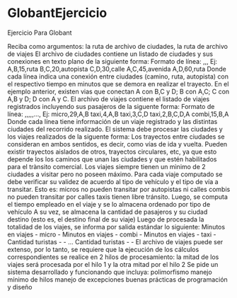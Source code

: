 # GlobantEjercicio
Ejercicio Para Globant

Reciba como argumentos: la ruta de archivo de ciudades, la ruta de archivo de viajes
El archivo de ciudades contiene un listado de ciudades y sus conexiones en texto plano de la siguiente forma:
Formato de línea: <ciudad-A>,<ciudad-B>,<tiempo>,<tipo-via>
Ej:
A,B,15,ruta
B,C,20,autopista
C,D,30,calle
A,C,45,avenida
A,D,60,ruta
Donde cada línea indica una conexión entre ciudades (camino, ruta, autopista) con el respectivo tiempo en minutos que se demora en realizar el trayecto.
En el ejemplo anterior, existen vias que conectan A con B,C y D; B con A,C; C con A,B y D; D con A y C.
El archivo de viajes contiene el listado de viajes registrados incluyendo sus pasajeros de la siguente forma:
Formato de línea: <tipo-vehiculo>,<cant-pasajeros>,<ciudad-1>,<ciudad-2>,<ciudad-3>,...,<ciudad-N>
Ej:
micro,29,A,B
taxi,4,A,B
taxi,3,C,D
taxi,2,B,C,D,A
combi,15,B,A
Donde cada línea tiene información de un viaje registrado y las distintas ciudades del recorrido realizado.
El sistema debe procesar las ciudades y los viajes realizados de la siguente forma:
Los trayectos entre ciudades se consideran en ambos sentidos, es decir, como vías de ida y vuelta.
Pueden existir trayectos aislados de otros, trayectos circulares, etc, ya que esto depende los los caminos que unan las ciudades y que estén habilitados para el trànsito comercial.
Los viajes siempre tienen un mìnimo de 2 ciudades a visitar pero no poseen máximo.
Para cada viaje computado se debe verificar su validez de acuerdo al tipo de vehículo y el tipo de vía a transitar. Esto es:
micros no pueden transitar por autopistas ni calles
combis no pueden transitar por calles
taxis tienen libre tránsito.
Luego, se computa el tiempo empleado en el viaje y se lo almacena ordenado por tipo de vehículo
A su vez, se almacena la cantidad de pasajeros y su ciudad destino (esto es, el destino final de su viaje)
Luego de procesada la totalidad de los viajes, se informa por salida estándar lo siguiente:
Minutos en viajes - micro - <cant-total-minutos>
Minutos en viajes - combi - <cant-total-minutos>
Minutos en viajes - taxi - <cant-total-minutos>
Cantidad turistas - <ciudad-1> - <cant-total-pasajeros-con-destino-ciudad-1>
...
Cantidad turistas - <ciudad-N> - <cant-total-pasajeros-con-destino-ciudad-N>
El archivo de viajes puede ser extenso, por lo tanto, se requiere que  la ejecución de los cálculos correspondientes se realice en 2 hilos de procesamiento: la mitad de los viajes será procesada por el hilo 1 y la otra mitad por el hilo 2
Se pide un sistema desarrollado y funcionando que incluya:
polimorfismo
manejo mínimo de hilos
manejo de excepciones
buenas prácticas de programación y diseño
